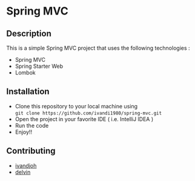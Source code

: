 # Spring MVC

## Description
This is a simple Spring MVC project that uses the following technologies :
- Spring MVC
- Spring Starter Web
- Lombok

## Installation
- Clone this repository to your local machine using  
    ```git clone https://github.com/ivandi1980/spring-mvc.git ```
- Open the project in your favorite IDE ( i.e. IntelliJ IDEA )
- Run the code
- Enjoy!!

## Contributing
- [ivandjoh](https://likedin.com/in/ivandjoh)
- [delvin](https://instagram.com/delvincakep)